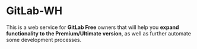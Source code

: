 # GitLab-WH
This is a web service for **GitLab Free** owners that will help you **expand functionality to the Premium/Ultimate version**, as well as further automate some development processes.
